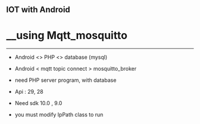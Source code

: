 ## IOT with Android 
# __using Mqtt_mosquitto

--------------------------------------
* Android <> PHP <>  database (mysql)

* Android < mqtt topic connect > mosquitto_broker

* need PHP server program, with database

* Api : 29, 28

* Need sdk 10.0 , 9.0

* you must modify IpPath class to run
